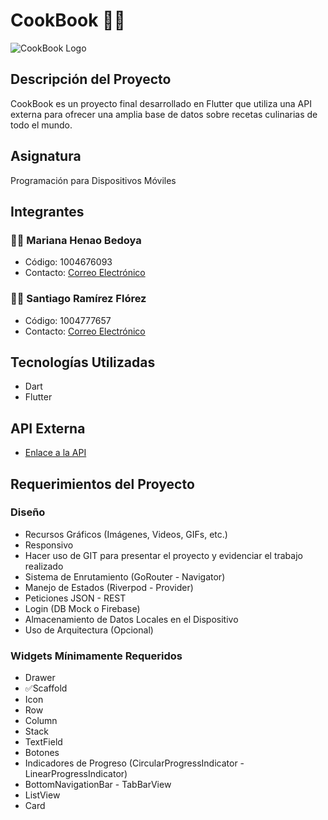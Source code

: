 # CookBook 📙🥄

![CookBook Logo](https://www.canva.com/design/DAGFVRaVa7Y/9wHkEKV2WVE9_lR3fh6VdQ/view?utm_content=DAGFVRaVa7Y&utm_campaign=designshare&utm_medium=link&utm_source=editor)

## Descripción del Proyecto
CookBook es un proyecto final desarrollado en Flutter que utiliza una API externa para ofrecer una amplia base de datos sobre recetas culinarias de todo el mundo.

## Asignatura
Programación para Dispositivos Móviles

## Integrantes
### 👩🏻 Mariana Henao Bedoya
- Código: 1004676093
- Contacto: [Correo Electrónico](m.henao5@utp.edu.co)

### 🧒🏻 Santiago Ramírez Flórez
- Código: 1004777657
- Contacto: [Correo Electrónico](santiago.ramirez7@utp.edu.co)

## Tecnologías Utilizadas
- Dart
- Flutter

## API Externa
- [Enlace a la API](https://www.example.com/api)

## Requerimientos del Proyecto

### Diseño
- Recursos Gráficos (Imágenes, Videos, GIFs, etc.)
- Responsivo
- Hacer uso de GIT para presentar el proyecto y evidenciar el trabajo realizado
- Sistema de Enrutamiento (GoRouter - Navigator)
- Manejo de Estados (Riverpod - Provider)
- Peticiones JSON - REST
- Login (DB Mock o Firebase)
- Almacenamiento de Datos Locales en el Dispositivo
- Uso de Arquitectura (Opcional)

### Widgets Mínimamente Requeridos
- Drawer 
- ✅Scaffold
- Icon
- Row
- Column
- Stack
- TextField
- Botones
- Indicadores de Progreso (CircularProgressIndicator - LinearProgressIndicator)
- BottomNavigationBar - TabBarView
- ListView
- Card

